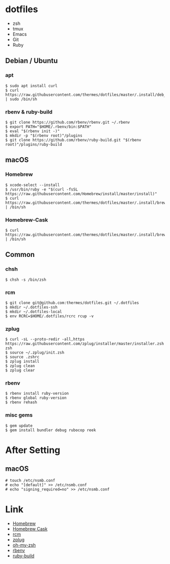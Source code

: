 # dotfiles

- zsh
- tmux
- Emacs
- Git
- Ruby

## Debian / Ubuntu

### apt

    $ sudo apt install curl
    $ curl https://raw.githubusercontent.com/thermes/dotfiles/master/.install/deb_install.sh | sudo /bin/sh

### rbenv & ruby-build

    $ git clone https://github.com/rbenv/rbenv.git ~/.rbenv
    $ export PATH="$HOME/.rbenv/bin:$PATH"
    $ eval "$(rbenv init -)"
    $ mkdir -p "$(rbenv root)"/plugins
    $ git clone https://github.com/rbenv/ruby-build.git "$(rbenv root)"/plugins/ruby-build

## macOS

### Homebrew

    $ xcode-select --install
    $ /usr/bin/ruby -e "$(curl -fsSL https://raw.githubusercontent.com/Homebrew/install/master/install)"
    $ curl https://raw.githubusercontent.com/thermes/dotfiles/master/.install/brew_install.sh | /bin/sh

### Homebrew-Cask

    $ curl https://raw.githubusercontent.com/thermes/dotfiles/master/.install/brew_cask_install.sh | /bin/sh

## Common

### chsh

    $ chsh -s /bin/zsh

### rcm

    $ git clone git@github.com:thermes/dotfiles.git ~/.dotfiles
    $ mkdir ~/.dotfiles-ssh
    $ mkdir ~/.dotfiles-local
    $ env RCRC=$HOME/.dotfiles/rcrc rcup -v

### zplug

    $ curl -sL --proto-redir -all,https https://raw.githubusercontent.com/zplug/installer/master/installer.zsh| zsh
    $ source ~/.zplug/init.zsh
    $ source .zshrc
    $ zplug install
    $ zplug clean
    $ zplug clear

### rbenv

    $ rbenv install ruby-version
    $ rbenv global ruby-version
    $ rbenv rehash

### misc gems

    $ gem update
    $ gem install bundler debug rubocop reek

# After Setting

## macOS

    # touch /etc/nsmb.conf
    # echo "[default]" >> /etc/nsmb.conf
    # echo "signing_required=no" >> /etc/nsmb.conf

# Link

- [Homebrew](http://brew.sh/)
- [Homebrew Cask](https://caskroom.github.io/)
- [rcm](https://github.com/thoughtbot/rcm)
- [zplug](https://github.com/zplug/zplug)
- [oh-my-zsh](http://ohmyz.sh/)
- [rbenv](https://github.com/rbenv/rbenv)
- [ruby-build](https://github.com/rbenv/ruby-build)
